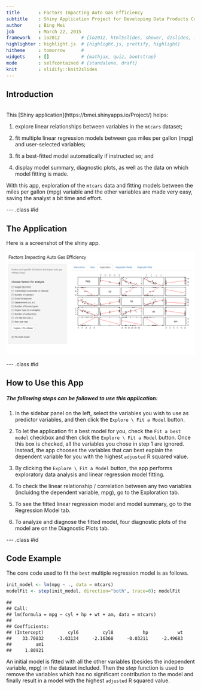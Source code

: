 ```yaml
---
title       : Factors Impacting Auto Gas Efficiency
subtitle    : Shiny Application Project for Developing Data Products Course
author      : Bing Mei
job         : March 22, 2015
framework   : io2012        # {io2012, html5slides, shower, dzslides, ...}
highlighter : highlight.js  # {highlight.js, prettify, highlight}
hitheme     : tomorrow      # 
widgets     : []            # {mathjax, quiz, bootstrap}
mode        : selfcontained # {standalone, draft}
knit        : slidify::knit2slides
---
```


## Introduction
<br>
This [Shiny application](https://bmei.shinyapps.io/Project/) helps:

1. explore linear relationships between variables in the `mtcars` dataset;

2. fit multiple linear regression models between gas miles per gallon (mpg) and user-selected variables;

3. fit a best-fitted model automatically if instructed so; and

4. display model summary, diagnostic plots, as well as the data on which model fitting is made.

With this app, exploration of the `mtcars` data and fitting models between the miles per gallon (mpg) variable and the other variables are made very easy, saving the analyst a bit time and effort. 

--- .class #id 

## The Application

Here is a screenshot of the shiny app.

<img src="mtcars_app.png" width=1000>

--- .class #id

## How to Use this App

##### The following steps can be followed to use this application:

1. In the sidebar panel on the left, select the variables you wish to use as predictor variables, and then click the `Explore \ Fit a Model` button.

2. To let the application fit a best model for you, check the `Fit a best model` checkbox and then click
the `Explore \ Fit a Model` button. Once this box is checked, all the variables you chose in step 1 are ignored. Instead, the app chooses the variables that can best explain the dependent variable for you with the highest `adjusted` R squared value.

3. By clicking the `Explore \ Fit a Model` button, the app performs exploratory data analysis and linear regression model fitting.

4. To check the linear relationship / correlation between any two variables (incluidng the dependent variable, mpg), go to the Exploration tab.
5. To see the fitted linear regression model and model summary, go to the Regression Model tab.
6. To analyze and diagnose the fitted model, four diagnostic plots of the model are on the Diagnostic Plots tab.

--- .class #id

## Code Example

The core code used to fit the `best` multiple regression model is as follows.


```r
init_model <- lm(mpg ~ ., data = mtcars)
modelFit <- step(init_model, direction="both", trace=0); modelFit
```

```
## 
## Call:
## lm(formula = mpg ~ cyl + hp + wt + am, data = mtcars)
## 
## Coefficients:
## (Intercept)         cyl6         cyl8           hp           wt  
##    33.70832     -3.03134     -2.16368     -0.03211     -2.49683  
##         am1  
##     1.80921
```


An initial model is fitted with all the other variables (besides the independent variable, mpg) in the dataset included.  Then the <em>step</em> function is used to remove the variables which has no significant contribution to the model and finally result in a model with the highest `adjusted` R squared value.

